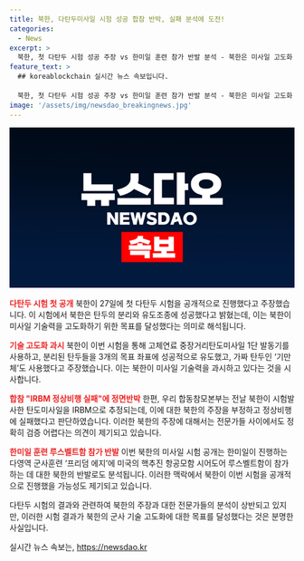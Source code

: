 ```yaml
---
title: 북한, 다탄두미사일 시험 성공 합참 반박, 실패 분석에 도전!
categories:
  - News
excerpt: >
  북한, 첫 다탄두 시험 성공 주장 vs 한미일 훈련 참가 반발 분석 - 북한은 미사일 고도화 목표로 다탄두 시험 성공을 주장했다. 하지만 전문가들은 해당 영상이 정확한 검증을 어렵게 한다는 의견을 내놨다. 또한, 한미일 훈련에 미국의 핵추진 항공모함 시어도어 루스벨트함 참가로 인한 북한의 반발도 관측되고 있다. 해당 시험은 북한의 핵·미사일 고도화를 드러내기 위한 것으로 분석된다.
feature_text: >
  ## koreablockchain 실시간 뉴스 속보입니다.

  북한, 첫 다탄두 시험 성공 주장 vs 한미일 훈련 참가 반발 분석 - 북한은 미사일 고도화 목표로 다탄두 시험 성공을 주장했다. 하지만 전문가들은 해당 영상이 정확한 검증을 어렵게 한다는 의견을 내놨다. 또한, 한미일 훈련에 미국의 핵추진 항공모함 시어도어 루스벨트함 참가로 인한 북한의 반발도 관측되고 있다. 해당 시험은 북한의 핵·미사일 고도화를 드러내기 위한 것으로 분석된다.
image: '/assets/img/newsdao_breakingnews.jpg'
---
```


<p><img src="/assets/img/newsdao_breakingnews.jpg" alt="koreablockchain 속보" /></p>

<p><b><span style="color: #ee2323;">다탄두 시험 첫 공개</span></b>
북한이 27일에 첫 다탄두 시험을 공개적으로 진행했다고 주장했습니다. 이 시험에서 북한은 탄두의 분리와 유도조종에 성공했다고 밝혔는데, 이는 북한이 미사일 기술력을 고도화하기 위한 목표를 달성했다는 의미로 해석됩니다.</p>

<p><b><span style="color: #ee2323;">기술 고도화 과시</span></b>
북한이 이번 시험을 통해 고체연료 중장거리탄도미사일 1단 발동기를 사용하고, 분리된 탄두들을 3개의 목표 좌표에 성공적으로 유도했고, 가짜 탄두인 ‘기만체’도 사용했다고 주장했습니다. 이는 북한이 미사일 기술력을 과시하고 있다는 것을 시사합니다.</p>

<p><b><span style="color: #ee2323;">합참 "IRBM 정상비행 실패"에 정면반박</span></b>
한편, 우리 합동참모본부는 전날 북한이 시험발사한 탄도미사일을 IRBM으로 추정되는데, 이에 대한 북한의 주장을 부정하고 정상비행에 실패했다고 판단하였습니다. 이러한 북한의 주장에 대해서는 전문가들 사이에서도 정확히 검증 어렵다는 의견이 제기되고 있습니다.</p>

<p><b><span style="color: #ee2323;">한미일 훈련 루스벨트함 참가 반발</span></b>
이번 북한의 미사일 시험 공개는 한미일이 진행하는 다영역 군사훈련 ‘프리덤 에지’에 미국의 핵추진 항공모함 시어도어 루스벨트함이 참가하는 데 대한 북한의 반발로도 분석됩니다. 이러한 맥락에서 북한이 이번 시험을 공개적으로 진행했을 가능성도 제기되고 있습니다.</p>

<p>다탄두 시험의 결과와 관련하여 북한의 주장과 대한 전문가들의 분석이 상반되고 있지만, 이러한 시험 결과가 북한의 군사 기술 고도화에 대한 목표를 달성했다는 것은 분명한 사실입니다.</p>
실시간 뉴스 속보는, <a href="https://newsdao.kr" rel="dofollow">https://newsdao.kr</a>


